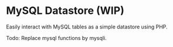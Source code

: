 MySQL Datastore (WIP)
===================

Easily interact with MySQL tables as a simple datastore using PHP.

Todo:
Replace mysql functions by mysqli.
